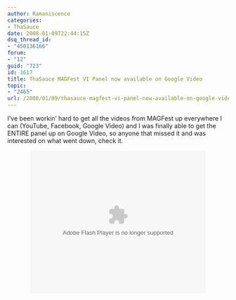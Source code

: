 ```yaml
---
author: Ramaniscence
categories:
- ThaSauce
date: 2008-01-09T22:44:15Z
dsq_thread_id:
- "450136166"
forum:
- "12"
guid: "723"
id: 1617
title: ThaSauce MAGFest VI Panel now available on Google Video
topic:
- "2465"
url: /2008/01/09/thasauce-magfest-vi-panel-now-available-on-google-video/
---
```


I&#8217;ve been workin&#8217; hard to get all the videos from MAGFest up everywhere I can (YouTube, Facebook, Google Video) and I was finally able to get the ENTIRE panel up on Google Video, so anyone that missed it and was interested on what went down, check it.

<div align="center">
  <embed style="width: 400px; height: 326px;" id="VideoPlayback" type="application/x-shockwave-flash" src="http://video.google.com/googleplayer.swf?docId=6095280780667264777&#038;hl=en" flashvars="" />
</div>